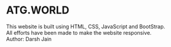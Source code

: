 # ATG.WORLD
This website is built using HTML, CSS, JavaScript and BootStrap. <br>
All efforts have been made to make the website responsive. <br>
Author: Darsh Jain
